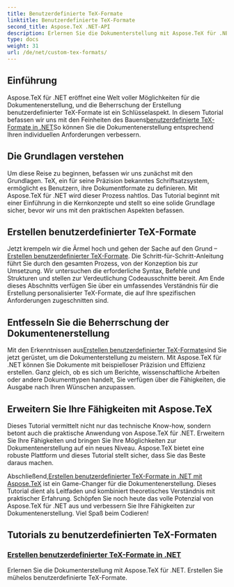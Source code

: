 ```yaml
---
title: Benutzerdefinierte TeX-Formate
linktitle: Benutzerdefinierte TeX-Formate
second_title: Aspose.TeX .NET-API
description: Erlernen Sie die Dokumenterstellung mit Aspose.TeX für .NET. Erfahren Sie in diesem umfassenden Tutorial, wie Sie mühelos benutzerdefinierte TeX-Formate erstellen.
type: docs
weight: 31
url: /de/net/custom-tex-formats/
---
```

## Einführung

 Aspose.TeX für .NET eröffnet eine Welt voller Möglichkeiten für die Dokumentenerstellung, und die Beherrschung der Erstellung benutzerdefinierter TeX-Formate ist ein Schlüsselaspekt. In diesem Tutorial befassen wir uns mit den Feinheiten des Bauens[benutzerdefinierte TeX-Formate in .NET](./create-custom-tex-formats/)So können Sie die Dokumentenerstellung entsprechend Ihren individuellen Anforderungen verbessern.

## Die Grundlagen verstehen

Um diese Reise zu beginnen, befassen wir uns zunächst mit den Grundlagen. TeX, ein für seine Präzision bekanntes Schriftsatzsystem, ermöglicht es Benutzern, ihre Dokumentformate zu definieren. Mit Aspose.TeX für .NET wird dieser Prozess nahtlos. Das Tutorial beginnt mit einer Einführung in die Kernkonzepte und stellt so eine solide Grundlage sicher, bevor wir uns mit den praktischen Aspekten befassen.

## Erstellen benutzerdefinierter TeX-Formate

Jetzt krempeln wir die Ärmel hoch und gehen der Sache auf den Grund –[Erstellen benutzerdefinierter TeX-Formate](./create-custom-tex-formats/). Die Schritt-für-Schritt-Anleitung führt Sie durch den gesamten Prozess, von der Konzeption bis zur Umsetzung. Wir untersuchen die erforderliche Syntax, Befehle und Strukturen und stellen zur Verdeutlichung Codeausschnitte bereit. Am Ende dieses Abschnitts verfügen Sie über ein umfassendes Verständnis für die Erstellung personalisierter TeX-Formate, die auf Ihre spezifischen Anforderungen zugeschnitten sind.

## Entfesseln Sie die Beherrschung der Dokumentenerstellung

 Mit den Erkenntnissen aus[Erstellen benutzerdefinierter TeX-Formate](./create-custom-tex-formats/)sind Sie jetzt gerüstet, um die Dokumenterstellung zu meistern. Mit Aspose.TeX für .NET können Sie Dokumente mit beispielloser Präzision und Effizienz erstellen. Ganz gleich, ob es sich um Berichte, wissenschaftliche Arbeiten oder andere Dokumenttypen handelt, Sie verfügen über die Fähigkeiten, die Ausgabe nach Ihren Wünschen anzupassen.

## Erweitern Sie Ihre Fähigkeiten mit Aspose.TeX

Dieses Tutorial vermittelt nicht nur das technische Know-how, sondern betont auch die praktische Anwendung von Aspose.TeX für .NET. Erweitern Sie Ihre Fähigkeiten und bringen Sie Ihre Möglichkeiten zur Dokumentenerstellung auf ein neues Niveau. Aspose.TeX bietet eine robuste Plattform und dieses Tutorial stellt sicher, dass Sie das Beste daraus machen.

 Abschließend,[Erstellen benutzerdefinierter TeX-Formate in .NET mit Aspose.TeX](./create-custom-tex-formats/) ist ein Game-Changer für die Dokumentenerstellung. Dieses Tutorial dient als Leitfaden und kombiniert theoretisches Verständnis mit praktischer Erfahrung. Schöpfen Sie noch heute das volle Potenzial von Aspose.TeX für .NET aus und verbessern Sie Ihre Fähigkeiten zur Dokumentenerstellung. Viel Spaß beim Codieren!
## Tutorials zu benutzerdefinierten TeX-Formaten
### [Erstellen benutzerdefinierter TeX-Formate in .NET](./create-custom-tex-formats/)
Erlernen Sie die Dokumenterstellung mit Aspose.TeX für .NET. Erstellen Sie mühelos benutzerdefinierte TeX-Formate.